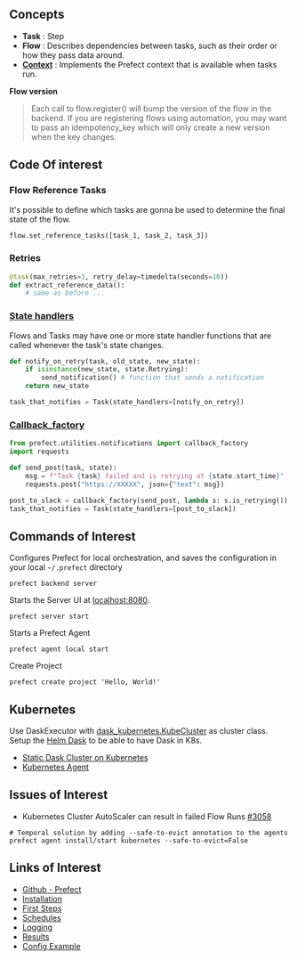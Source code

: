 ## Concepts

- **Task** : Step
- **Flow** : Describes dependencies between tasks, such as their order or how they pass data around.
- [**Context**](https://docs.prefect.io/api/latest/utilities/context.html) : Implements the Prefect context that is available when tasks run.

**Flow version**
> Each call to flow.register() will bump the version of the flow in the backend. If you are registering flows using automation, you may want to pass an idempotency_key which will only create a new version when the key changes.



## Code Of interest
### Flow Reference Tasks
It's possible to define which tasks are gonna be used to determine the final state of the flow.

```python
flow.set_reference_tasks([task_1, task_2, task_3])
```

### Retries
```python
@task(max_retries=3, retry_delay=timedelta(seconds=10))
def extract_reference_data():
    # same as before ...
```

### [State handlers](https://docs.prefect.io/core/concepts/states.html#state-handlers-callbacks)
Flows and Tasks may have one or more state handler functions that are called whenever the task's state changes.
```python
def notify_on_retry(task, old_state, new_state):
    if isinstance(new_state, state.Retrying):
        send_notification() # function that sends a notification
    return new_state

task_that_notifies = Task(state_handlers=[notify_on_retry])
```

### [Callback_factory](https://docs.prefect.io/core/concepts/notifications.html#higher-level-api)
```python
from prefect.utilities.notifications import callback_factory
import requests

def send_post(task, state):
    msg = f"Task {task} failed and is retrying at {state.start_time}"
    requests.post("https://XXXXX", json={"text": msg})

post_to_slack = callback_factory(send_post, lambda s: s.is_retrying())
task_that_notifies = Task(state_handlers=[post_to_slack])
```


## Commands of Interest

Configures Prefect for local orchestration, and saves the configuration in your local `~/.prefect` directory
```shell script
prefect backend server
```

Starts the Server UI at [localhost:8080](http://localhost:8080).
````shell script
prefect server start
````

Starts a Prefect Agent
```shell script
prefect agent local start
```

Create Project

```shell script
prefect create project 'Hello, World!'
```

## Kubernetes
Use DaskExecutor with [dask_kubernetes.KubeCluster](https://kubernetes.dask.org/) as cluster class.
Setup the [Helm Dask](https://helm.dask.org/) to be able to have Dask in K8s.

- [Static Dask Cluster on Kubernetes](https://docs.prefect.io/orchestration/recipes/k8s_dask.html)
- [Kubernetes Agent](https://docs.prefect.io/orchestration/agents/kubernetes.html#kubernetes-agent)

## Issues of Interest
- Kubernetes Cluster AutoScaler can result in failed Flow Runs [#3058](https://github.com/PrefectHQ/prefect/issues/3058)
```shell script
# Temporal solution by adding --safe-to-evict annotation to the agents
prefect agent install/start kubernetes --safe-to-evict=False
```

## Links of Interest
- [Github - Prefect](https://github.com/prefecthq/prefect)
- [Installation](https://docs.prefect.io/core/getting_started/installation.html)
- [First Steps](https://docs.prefect.io/core/getting_started/first-steps.html)
- [Schedules](https://docs.prefect.io/core/concepts/schedules.html)
- [Logging](https://docs.prefect.io/core/concepts/logging.html)
- [Results](https://docs.prefect.io/api/latest/engine/results.html)
- [Config Example](https://github.com/PrefectHQ/prefect/blob/master/src/prefect/config.toml)
